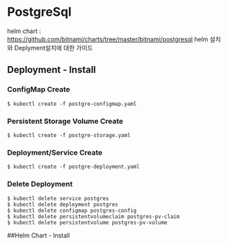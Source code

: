 # PostgreSql
helm chart : https://github.com/bitnami/charts/tree/master/bitnami/postgresql
helm 설치와 Deplyment설치에 대한 가이드

## Deployment - Install
### ConfigMap Create
```
$ kubectl create -f postgre-configmap.yaml
```
### Persistent Storage Volume Create
```
$ kubectl create -f postgre-storage.yaml
```
### Deployment/Service Create
```
$ kubectl create -f postgre-deployment.yaml
```
### Delete Deployment
```
$ kubectl delete service postgres
$ kubectl delete deployment postgres
$ kubectl delete configmap postgres-config
$ kubectl delete persistentvolumeclaim postgres-pv-claim
$ kubectl delete persistentvolume postgres-pv-volume
```

##Helm Chart - Install
```

```